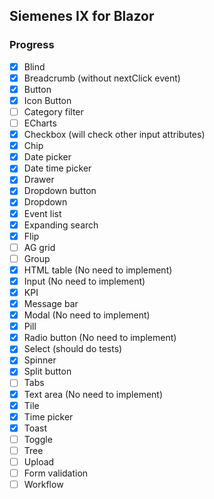 ## Siemenes IX for Blazor

### Progress

- [x] Blind
- [x] Breadcrumb (without nextClick event)
- [x] Button
- [x] Icon Button
- [ ] Category filter
- [ ] ECharts
- [x] Checkbox (will check other input attributes)
- [x] Chip
- [x] Date picker
- [x] Date time picker
- [x] Drawer
- [x] Dropdown button
- [x] Dropdown
- [x] Event list
- [x] Expanding search
- [x] Flip
- [ ] AG grid
- [ ] Group
- [x] HTML table (No need to implement)
- [x] Input (No need to implement)
- [x] KPI
- [x] Message bar
- [x] Modal (No need to implement)
- [x] Pill
- [x] Radio button (No need to implement)
- [x] Select (should do tests)
- [x] Spinner
- [x] Split button
- [ ] Tabs
- [x] Text area (No need to implement)
- [x] Tile
- [x] Time picker
- [x] Toast
- [ ] Toggle
- [ ] Tree
- [ ] Upload
- [ ] Form validation
- [ ] Workflow
